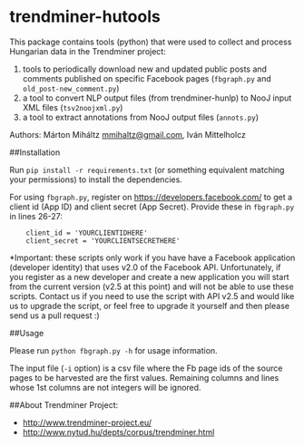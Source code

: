 trendminer-hutools
==================

This package contains tools (python) that were used to collect and process Hungarian data in the Trendminer project: 

1) tools to periodically download new and updated public posts and comments published on specific Facebook pages (`fbgraph.py` and `old_post-new_comment.py`)
2) a tool to convert NLP output files (from trendminer-hunlp) to NooJ input XML files (`tsv2noojxml.py`)
3) a tool to extract annotations from NooJ output files (`annots.py`)


Authors: Márton Miháltz <mmihaltz@gmail.com>, Iván Mittelholcz

##Installation

Run `pip install -r requirements.txt` (or something equivalent matching
 your permissions) to install the dependencies.

For using `fbgraph.py`, register on https://developers.facebook.com/ to 
get a client id (App ID) and client secret (App Secret). Provide these in
 `fbgraph.py` in lines 26-27:

```
	client_id = 'YOURCLIENTIDHERE'
	client_secret = 'YOURCLIENTSECRETHERE'
```

*Important: these scripts only work if you have have a Facebook application 
(developer identity) that uses v2.0 of the Facebook API. Unfortunately, 
if you register as a new developer and create a new application you will
start from the current version (v2.5 at this point) and will not be
able to use these scripts. Contact us if you need to use the script with
 API v2.5 and would like us to upgrade the script, or feel free to upgrade it 
 yourself and then please send us a pull request :)
 
##Usage

Please run `python fbgraph.py -h` for usage information.

The input file (`-i` option) is a csv file where the Fb page ids of 
the source pages to be harvested are the first values. Remaining columns 
and lines whose 1st columns are not integers will be ignored.

##About Trendminer Project: 
* http://www.trendminer-project.eu/ 
* http://www.nytud.hu/depts/corpus/trendminer.html
